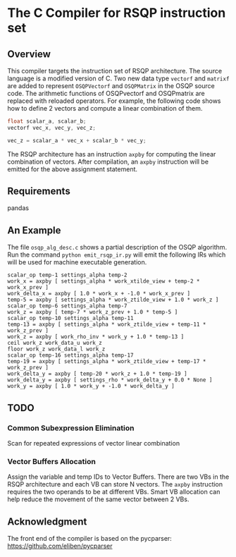 # The C Compiler for RSQP instruction set

## Overview
This compiler targets the instruction set of RSQP architecture.
The source language is a modified version of C. 
Two new data type `vectorf` and `matrixf` are added to represent `OSQPVectorf` and `OSQPMatrix` in the OSQP source code.
The arithmetic functions of OSQPvectorf and OSQPmatrix are replaced with reloaded operators. 
For example, the following code shows how to define 2 vectors and compute a linear combination of them.

``` C
float scalar_a, scalar_b;
vectorf vec_x, vec_y, vec_z;

vec_z = scalar_a * vec_x + scalar_b * vec_y;
```

The RSQP architecture has an instruction `axpby` for computing the linear combination of vectors.
After compilation, an `axpby` instruction will be emitted for the above assignment statement. 

## Requirements
pandas

## An Example
The file `osqp_alg_desc.c` shows a partial description of the OSQP algorithm. 
Run the command `python emit_rsqp_ir.py` will emit the following IRs which will be used for machine executable generation.
```
scalar_op temp-1 settings_alpha temp-2
work_x = axpby [ settings_alpha * work_xtilde_view + temp-2 * work_x_prev ]
work_delta_x = axpby [ 1.0 * work_x + -1.0 * work_x_prev ]
temp-5 = axpby [ settings_alpha * work_ztilde_view + 1.0 * work_z ]
scalar_op temp-6 settings_alpha temp-7
work_z = axpby [ temp-7 * work_z_prev + 1.0 * temp-5 ]
scalar_op temp-10 settings_alpha temp-11
temp-13 = axpby [ settings_alpha * work_ztilde_view + temp-11 * work_z_prev ]
work_z = axpby [ work_rho_inv * work_y + 1.0 * temp-13 ]
ceil work_z work_data_u work_z
floor work_z work_data_l work_z
scalar_op temp-16 settings_alpha temp-17
temp-19 = axpby [ settings_alpha * work_ztilde_view + temp-17 * work_z_prev ]
work_delta_y = axpby [ temp-20 * work_z + 1.0 * temp-19 ]
work_delta_y = axpby [ settings_rho * work_delta_y + 0.0 * None ]
work_y = axpby [ 1.0 * work_y + -1.0 * work_delta_y ]
```

## TODO
### Common Subexpression Elimination
Scan for repeated expressions of vector linear combination 
### Vector Buffers Allocation
Assign the variable and temp IDs to Vector Buffers. 
There are two VBs in the RSQP architecture and each VB can store N vectors.
The `axpby` instruction requires the two operands to be at different VBs.
Smart VB allocation can help reduce the movement of the same vector between 2 VBs.


## Acknowledgment
The front end of the compiler is based on the pycparser: 
https://github.com/eliben/pycparser
